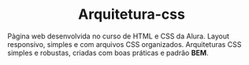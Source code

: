 <h1 align="center">Arquitetura-css</h1>
Pàgina web desenvolvida no curso de HTML e CSS da Alura.
Layout responsivo, simples e com arquivos CSS organizados.
Arquiteturas CSS simples e robustas, criadas com boas práticas e padrão <strong>BEM</strong>.

